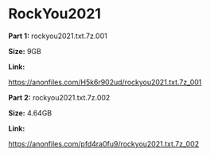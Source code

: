 # RockYou2021

**Part 1:**  rockyou2021.txt.7z.001  

**Size:** 9GB

**Link:**

https://anonfiles.com/H5k6r902ud/rockyou2021.txt.7z_001


  
**Part 2:**  rockyou2021.txt.7z.002  

**Size:** 4.64GB

**Link:**

https://anonfiles.com/pfd4ra0fu9/rockyou2021.txt.7z_002

